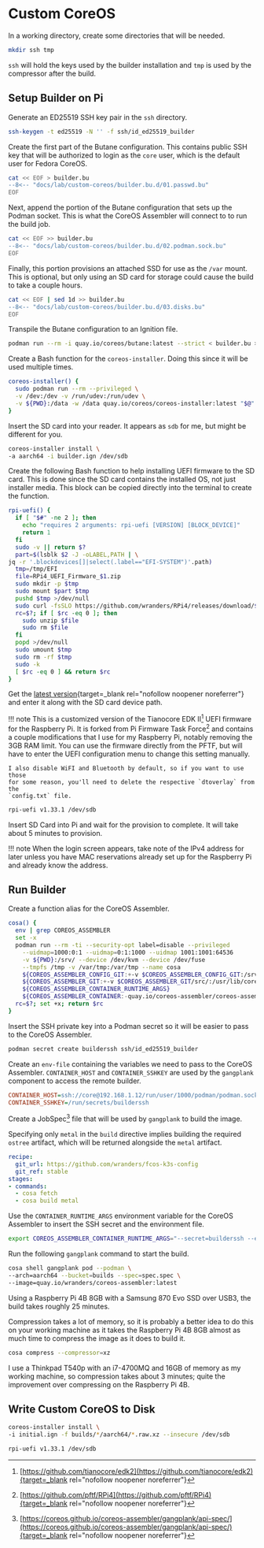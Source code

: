 # Custom CoreOS

In a working directory, create some directories that will be needed.

```sh
mkdir ssh tmp
```

`ssh` will hold the keys used by the builder installation and `tmp` is used by
the compressor after the build.

## Setup Builder on Pi

Generate an ED25519 SSH key pair in the `ssh` directory.

```sh
ssh-keygen -t ed25519 -N '' -f ssh/id_ed25519_builder
```

Create the first part of the Butane configuration. This contains public SSH key
that will be authorized to login as the `core` user, which is the default user
for Fedora CoreOS.

```sh
cat << EOF > builder.bu
--8<-- "docs/lab/custom-coreos/builder.bu.d/01.passwd.bu"
EOF
```

Next, append the portion of the Butane configuration that sets up the Podman
socket. This is what the CoreOS Assembler will connect to to run the build job.

```sh
cat << EOF >> builder.bu
--8<-- "docs/lab/custom-coreos/builder.bu.d/02.podman.sock.bu"
EOF
```

Finally, this portion provisions an attached SSD for use as the `/var` mount.
This is optional, but only using an SD card for storage could cause the build to
take a couple hours.

```sh
cat << EOF | sed 1d >> builder.bu
--8<-- "docs/lab/custom-coreos/builder.bu.d/03.disks.bu"
EOF
```

Transpile the Butane configuration to an Ignition file.

```sh
podman run --rm -i quay.io/coreos/butane:latest --strict < builder.bu > builder.ign
```

Create a Bash function for the `coreos-installer`. Doing this since it will be
used multiple times.

```sh
coreos-installer() {
  sudo podman run --rm --privileged \
  -v /dev:/dev -v /run/udev:/run/udev \
  -v ${PWD}:/data -w /data quay.io/coreos/coreos-installer:latest "$@"
}
```

Insert the SD card into your reader. It appears as `sdb` for me, but might be
different for you.

```sh
coreos-installer install \
-a aarch64 -i builder.ign /dev/sdb
```

Create the following Bash function to help installing UEFI firmware to the SD
card. This is done since the SD card contains the installed OS, not just
installer media. This block can be copied directly into the terminal to create
the function.

```sh
rpi-uefi() {
  if [ "$#" -ne 2 ]; then
    echo "requires 2 arguments: rpi-uefi [VERSION] [BLOCK_DEVICE]"
    return 1
  fi
  sudo -v || return $?
  part=$(lsblk $2 -J -oLABEL,PATH | \
jq -r '.blockdevices[]|select(.label=="EFI-SYSTEM")'.path)
  tmp=/tmp/EFI
  file=RPi4_UEFI_Firmware_$1.zip
  sudo mkdir -p $tmp
  sudo mount $part $tmp
  pushd $tmp >/dev/null
  sudo curl -fsSLO https://github.com/wranders/RPi4/releases/download/$1/$file
  rc=$?; if [ $rc -eq 0 ]; then
    sudo unzip $file
    sudo rm $file
  fi
  popd >/dev/null
  sudo umount $tmp
  sudo rm -rf $tmp
  sudo -k
  [ $rc -eq 0 ] && return $rc
}
```

Get the
[latest version](https://github.com/wranders/RPi4/releases/latest){target=_blank rel="nofollow noopener noreferrer"}
and enter it along with the SD card device path.

!!! note
    This is a customized version of the Tianocore EDK II[^1] UEFI firmware for
    the Raspberry Pi. It is forked from Pi Firmware Task Force[^2] and contains
    a couple modifications that I use for my Raspberry Pi, notably removing the
    3GB RAM limit. You can use the firmware directly from the PFTF, but will
    have to enter the UEFI configuration menu to change this setting manually.

    I also disable WiFI and Bluetooth by default, so if you want to use those
    for some reason, you'll need to delete the respective `dtoverlay` from the
    `config.txt` file.

```sh
rpi-uefi v1.33.1 /dev/sdb
```

Insert SD Card into Pi and wait for the provision to complete. It will take
about 5 minutes to provision.

!!! note
    When the login screen appears, take note of the IPv4 address for later
    unless you have MAC reservations already set up for the Raspberry Pi and
    already know the address.

## Run Builder

Create a function alias for the CoreOS Assembler.

```sh
cosa() {
  env | grep COREOS_ASSEMBLER
  set -x
  podman run --rm -ti --security-opt label=disable --privileged                          \
    --uidmap=1000:0:1 --uidmap=0:1:1000 --uidmap 1001:1001:64536                         \
    -v ${PWD}:/srv/ --device /dev/kvm --device /dev/fuse                                 \
    --tmpfs /tmp -v /var/tmp:/var/tmp --name cosa                                        \
    ${COREOS_ASSEMBLER_CONFIG_GIT:+-v $COREOS_ASSEMBLER_CONFIG_GIT:/srv/src/config/:ro}  \
    ${COREOS_ASSEMBLER_GIT:+-v $COREOS_ASSEMBLER_GIT/src/:/usr/lib/coreos-assembler/:ro} \
    ${COREOS_ASSEMBLER_CONTAINER_RUNTIME_ARGS}                                           \
    ${COREOS_ASSEMBLER_CONTAINER:-quay.io/coreos-assembler/coreos-assembler:latest} "$@"
  rc=$?; set +x; return $rc
}
```

Insert the SSH private key into a Podman secret so it will be easier to pass to
the CoreOS Assembler.

```sh
podman secret create builderssh ssh/id_ed25519_builder
```

Create an `env-file` containing the variables we need to pass to the CoreOS
Assembler. `CONTAINER_HOST` and `CONTAINER_SSHKEY` are used by the `gangplank`
component to access the remote builder.

```ini title="cosa.env"
CONTAINER_HOST=ssh://core@192.168.1.12/run/user/1000/podman/podman.sock
CONTAINER_SSHKEY=/run/secrets/builderssh
```

Create a JobSpec[^3] file that will be used by `gangplank` to build the image.

Specifying only `metal` in the `build` directive implies building the required
`ostree` artifact, which will be returned alongside the `metal` artifact.

```yaml title="spec.tmpl"
recipe:
  git_url: https://github.com/wranders/fcos-k3s-config
  git_ref: stable
stages:
- commands:
  - cosa fetch
  - cosa build metal
```

Use the `CONTAINER_RUNTIME_ARGS` environment variable for the CoreOS Assembler
to insert the SSH secret and the environment file.

```sh
export COREOS_ASSEMBLER_CONTAINER_RUNTIME_ARGS="--secret=builderssh --env-file=cosa.env"
```

Run the following `gangplank` command to start the build.

```sh
cosa shell gangplank pod --podman \
--arch=aarch64 --bucket=builds --spec=spec.spec \
--image=quay.io/wranders/coreos-assembler:latest
```

Using a Raspberry Pi 4B 8GB with a Samsung 870 Evo SSD over USB3, the build
takes roughly 25 minutes.

Compression takes a lot of memory, so it is probably a better idea to do this on
your working machine as it takes the Raspberry Pi 4B 8GB almost as much time to
compress the image as it does to build it.

```sh
cosa compress --compressor=xz
```

I use a Thinkpad T540p with an i7-4700MQ and 16GB of memory as my working
machine, so compression takes about 3 minutes; quite the improvement over
compressing on the Raspberry Pi 4B.

## Write Custom CoreOS to Disk

```sh
coreos-installer install \
-i initial.ign -f builds/*/aarch64/*.raw.xz --insecure /dev/sdb
```

```sh
rpi-uefi v1.33.1 /dev/sdb
```

[^1]: [https://github.com/tianocore/edk2](https://github.com/tianocore/edk2){target=_blank rel="nofollow noopener noreferrer"}
[^2]: [https://github.com/pftf/RPi4](https://github.com/pftf/RPi4){target=_blank rel="nofollow noopener noreferrer"}
[^3]: [https://coreos.github.io/coreos-assembler/gangplank/api-spec/](https://coreos.github.io/coreos-assembler/gangplank/api-spec/){target=_blank rel="nofollow noopener noreferrer"}
